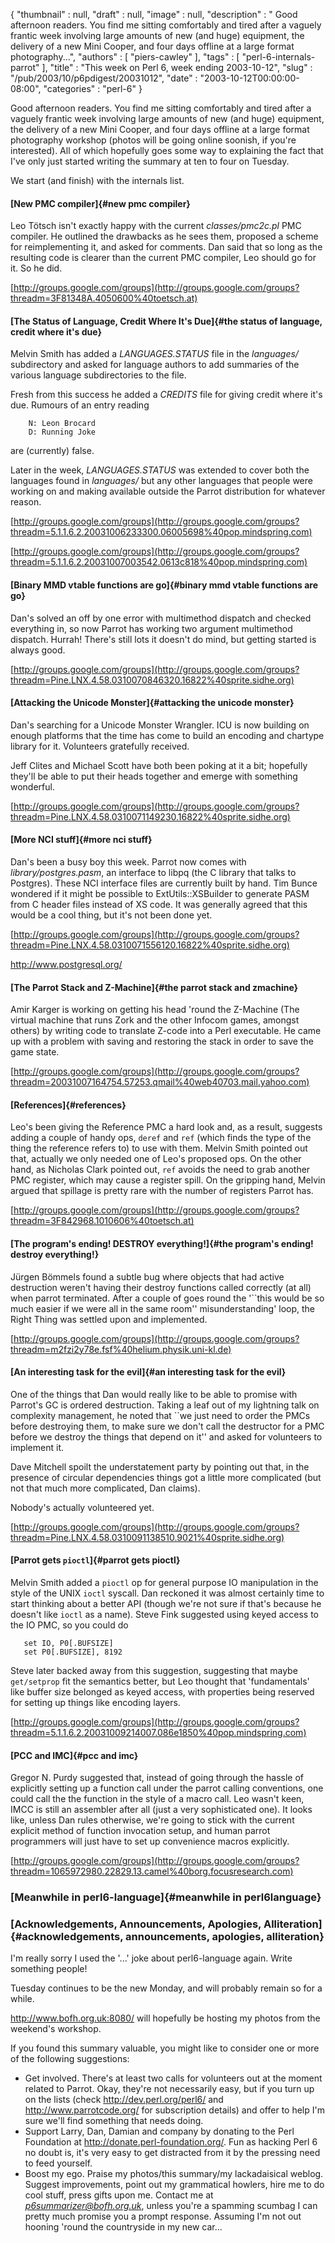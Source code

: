 {
   "thumbnail" : null,
   "draft" : null,
   "image" : null,
   "description" : " Good afternoon readers. You find me sitting comfortably and tired after a vaguely frantic week involving large amounts of new (and huge) equipment, the delivery of a new Mini Cooper, and four days offline at a large format photography...",
   "authors" : [
      "piers-cawley"
   ],
   "tags" : [
      "perl-6-internals-parrot"
   ],
   "title" : "This week on Perl 6, week ending 2003-10-12",
   "slug" : "/pub/2003/10/p6pdigest/20031012",
   "date" : "2003-10-12T00:00:00-08:00",
   "categories" : "perl-6"
}





Good afternoon readers. You find me sitting comfortably and tired after
a vaguely frantic week involving large amounts of new (and huge)
equipment, the delivery of a new Mini Cooper, and four days offline at a
large format photography workshop (photos will be going online soonish,
if you're interested). All of which hopefully goes some way to
explaining the fact that I've only just started writing the summary at
ten to four on Tuesday.

We start (and finish) with the internals list.

#### [New PMC compiler]{#new pmc compiler}

Leo Tötsch isn't exactly happy with the current *classes/pmc2c.pl* PMC
compiler. He outlined the drawbacks as he sees them, proposed a scheme
for reimplementing it, and asked for comments. Dan said that so long as
the resulting code is clearer than the current PMC compiler, Leo should
go for it. So he did.

[http://groups.google.com/groups](http://groups.google.com/groups?threadm=3F81348A.4050600%40toetsch.at)

#### [The Status of Language, Credit Where It's Due]{#the status of language, credit where it's due}

Melvin Smith has added a *LANGUAGES.STATUS* file in the *languages/*
subdirectory and asked for language authors to add summaries of the
various language subdirectories to the file.

Fresh from this success he added a *CREDITS* file for giving credit
where it's due. Rumours of an entry reading

        N: Leon Brocard
        D: Running Joke

are (currently) false.

Later in the week, *LANGUAGES.STATUS* was extended to cover both the
languages found in *languages/* but any other languages that people were
working on and making available outside the Parrot distribution for
whatever reason.

[http://groups.google.com/groups](http://groups.google.com/groups?threadm=5.1.1.6.2.20031006233300.06005698%40pop.mindspring.com)

[http://groups.google.com/groups](http://groups.google.com/groups?threadm=5.1.1.6.2.20031007003542.0613c818%40pop.mindspring.com)

#### [Binary MMD vtable functions are go]{#binary mmd vtable functions are go}

Dan's solved an off by one error with multimethod dispatch and checked
everything in, so now Parrot has working two argument multimethod
dispatch. Hurrah! There's still lots it doesn't do mind, but getting
started is always good.

[http://groups.google.com/groups](http://groups.google.com/groups?threadm=Pine.LNX.4.58.0310070846320.16822%40sprite.sidhe.org)

#### [Attacking the Unicode Monster]{#attacking the unicode monster}

Dan's searching for a Unicode Monster Wrangler. ICU is now building on
enough platforms that the time has come to build an encoding and
chartype library for it. Volunteers gratefully received.

Jeff Clites and Michael Scott have both been poking at it a bit;
hopefully they'll be able to put their heads together and emerge with
something wonderful.

[http://groups.google.com/groups](http://groups.google.com/groups?threadm=Pine.LNX.4.58.0310071149230.16822%40sprite.sidhe.org)

#### [More NCI stuff]{#more nci stuff}

Dan's been a busy boy this week. Parrot now comes with
*library/postgres.pasm*, an interface to libpq (the C library that talks
to Postgres). These NCI interface files are currently built by hand. Tim
Bunce wondered if it might be possible to ExtUtils::XSBuilder to
generate PASM from C header files instead of XS code. It was generally
agreed that this would be a cool thing, but it's not been done yet.

[http://groups.google.com/groups](http://groups.google.com/groups?threadm=Pine.LNX.4.58.0310071556120.16822%40sprite.sidhe.org)

<http://www.postgresql.org/>

#### [The Parrot Stack and Z-Machine]{#the parrot stack and zmachine}

Amir Karger is working on getting his head 'round the Z-Machine (The
virtual machine that runs Zork and the other Infocom games, amongst
others) by writing code to translate Z-code into a Perl executable. He
came up with a problem with saving and restoring the stack in order to
save the game state.

[http://groups.google.com/groups](http://groups.google.com/groups?threadm=20031007164754.57253.qmail%40web40703.mail.yahoo.com)

#### [References]{#references}

Leo's been giving the Reference PMC a hard look and, as a result,
suggests adding a couple of handy ops, `deref` and `ref` (which finds
the type of the thing the reference refers to) to use with them. Melvin
Smith pointed out that, actually we only needed one of Leo's proposed
ops. On the other hand, as Nicholas Clark pointed out, `ref` avoids the
need to grab another PMC register, which may cause a register spill. On
the gripping hand, Melvin argued that spillage is pretty rare with the
number of registers Parrot has.

[http://groups.google.com/groups](http://groups.google.com/groups?threadm=3F842968.1010606%40toetsch.at)

#### [The program's ending! DESTROY everything!]{#the program's ending! destroy everything!}

Jürgen Bömmels found a subtle bug where objects that had active
destruction weren't having their destroy functions called correctly (at
all) when parrot terminated. After a couple of goes round the '\`\`this
would be so much easier if we were all in the same room''
misunderstanding' loop, the Right Thing was settled upon and
implemented.

[http://groups.google.com/groups](http://groups.google.com/groups?threadm=m2fzi2y78e.fsf%40helium.physik.uni-kl.de)

#### [An interesting task for the evil]{#an interesting task for the evil}

One of the things that Dan would really like to be able to promise with
Parrot's GC is ordered destruction. Taking a leaf out of my lightning
talk on complexity management, he noted that \`\`we just need to order
the PMCs before destroying them, to make sure we don't call the
destructor for a PMC before we destroy the things that depend on it''
and asked for volunteers to implement it.

Dave Mitchell spoilt the understatement party by pointing out that, in
the presence of circular dependencies things got a little more
complicated (but not that much more complicated, Dan claims).

Nobody's actually volunteered yet.

[http://groups.google.com/groups](http://groups.google.com/groups?threadm=Pine.LNX.4.58.0310091138510.9021%40sprite.sidhe.org)

#### [Parrot gets `pioctl`]{#parrot gets pioctl}

Melvin Smith added a `pioctl` op for general purpose IO manipulation in
the style of the UNIX `ioctl` syscall. Dan reckoned it was almost
certainly time to start thinking about a better API (though we're not
sure if that's because he doesn't like `ioctl` as a name). Steve Fink
suggested using keyed access to the IO PMC, so you could do

       set IO, P0[.BUFSIZE]
       set P0[.BUFSIZE], 8192

Steve later backed away from this suggestion, suggesting that maybe
`get/setprop` fit the semantics better, but Leo thought that
'fundamentals' like buffer size belonged as keyed access, with
properties being reserved for setting up things like encoding layers.

[http://groups.google.com/groups](http://groups.google.com/groups?threadm=5.1.1.6.2.20031009214007.086e1850%40pop.mindspring.com)

#### [PCC and IMC]{#pcc and imc}

Gregor N. Purdy suggested that, instead of going through the hassle of
explicitly setting up a function call under the parrot calling
conventions, one could call the the function in the style of a macro
call. Leo wasn't keen, IMCC is still an assembler after all (just a very
sophisticated one). It looks like, unless Dan rules otherwise, we're
going to stick with the current explicit method of function invocation
setup, and human parrot programmers will just have to set up convenience
macros explicitly.

[http://groups.google.com/groups](http://groups.google.com/groups?threadm=1065972980.22829.13.camel%40borg.focusresearch.com)

### [Meanwhile in perl6-language]{#meanwhile in perl6language}

### [Acknowledgements, Announcements, Apologies, Alliteration]{#acknowledgements, announcements, apologies, alliteration}

I'm really sorry I used the '...' joke about perl6-language again. Write
something people!

Tuesday continues to be the new Monday, and will probably remain so for
a while.

<http://www.bofh.org.uk:8080/> will hopefully be hosting my photos from
the weekend's workshop.

If you found this summary valuable, you might like to consider one or
more of the following suggestions:

-   Get involved. There's at least two calls for volunteers out at the
    moment related to Parrot. Okay, they're not necessarily easy, but if
    you turn up on the lists (check <http://dev.perl.org/perl6/> and
    <http://www.parrotcode.org/> for subscription details) and offer to
    help I'm sure we'll find something that needs doing.
-   Support Larry, Dan, Damian and company by donating to the Perl
    Foundation at <http://donate.perl-foundation.org/>. Fun as hacking
    Perl 6 no doubt is, it's very easy to get distracted from it by the
    pressing need to feed yourself.
-   Boost my ego. Praise my photos/this summary/my lackadaisical weblog.
    Suggest improvements, point out my grammatical howlers, hire me to
    do cool stuff, press gifts upon me. Contact me at
    *<p6summarizer@bofh.org.uk>*, unless you're a spamming scumbag I can
    pretty much promise you a prompt response. Assuming I'm not out
    hooning 'round the countryside in my new car...



